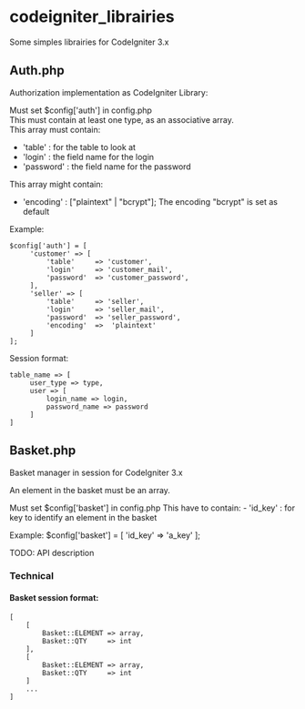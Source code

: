 # codeigniter_librairies

Some simples librairies for CodeIgniter 3.x

## Auth.php
Authorization implementation as CodeIgniter Library:

Must set $config['auth'] in config.php  
This must contain at least one type, as an associative array.  
This array must contain:
* 'table'       :   for the table to look at
* 'login'       :   the field name for the login
* 'password'    :   the field name for the password
  
This array might contain:
* 'encoding'    :   ["plaintext" | "bcrypt"];
The encoding "bcrypt" is set as default

Example:
```
$config['auth'] = [
     'customer' => [
         'table'     => 'customer',
         'login'     => 'customer_mail',
         'password'  => 'customer_password',
     ],
     'seller' => [
         'table'     => 'seller',
         'login'     => 'seller_mail',
         'password'  => 'seller_password',
         'encoding'  =>  'plaintext'
     ]
];
```
Session format:
```
table_name => [
     user_type => type,
     user => [
         login_name => login,
         password_name => password
     ]
]
```


## Basket.php
Basket manager in session for CodeIgniter 3.x

An element in the basket must be an array.

Must set $config['basket'] in config.php
This have to contain:
         - 'id_key'      :   for key to identify an element in the basket

Example:
$config['basket'] = [
     'id_key' => 'a_key'
];

TODO: API description

### Technical
#### Basket session format:
```
[
    [
        Basket::ELEMENT => array,
        Basket::QTY     => int
    ],
    [
        Basket::ELEMENT => array,
        Basket::QTY     => int
    ]
    ...
]
```
